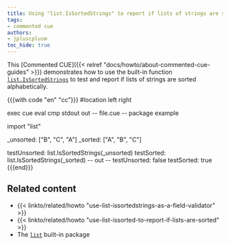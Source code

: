 ```yaml
---
title: Using "list.IsSortedStrings" to report if lists of strings are sorted
tags:
- commented cue
authors:
- jpluscplusm
toc_hide: true
---
```


This [Commented CUE]({{< relref "docs/howto/about-commented-cue-guides" >}})
demonstrates how to use the built-in function
[`list.IsSortedStrings`](https://pkg.go.dev/cuelang.org/go/pkg/list#IsSortedStrings)
to test and report if lists of strings are sorted alphabetically.

{{{with code "en" "cc"}}}
#location left right

exec cue eval
cmp stdout out
-- file.cue --
package example

import "list"

_unsorted: ["B", "C", "A"]
_sorted: ["A", "B", "C"]

testUnsorted: list.IsSortedStrings(_unsorted)
testSorted:   list.IsSortedStrings(_sorted)
-- out --
testUnsorted: false
testSorted:   true
{{{end}}}

## Related content

- {{< linkto/related/howto "use-list-issortedstrings-as-a-field-validator" >}}
- {{< linkto/related/howto "use-list-issorted-to-report-if-lists-are-sorted" >}}
- The [`list`](https://pkg.go.dev/cuelang.org/go/pkg/list) built-in package
